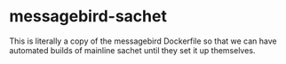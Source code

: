 # messagebird-sachet
This is literally a copy of the messagebird Dockerfile so that we can have automated builds of mainline sachet until they set it up themselves.
